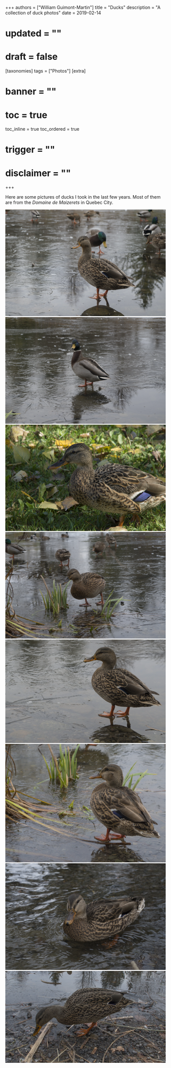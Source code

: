 +++
authors = ["William Guimont-Martin"]
title = "Ducks"
description = "A collection of duck photos"
date = 2019-02-14
# updated = ""
# draft = false
[taxonomies]
tags = ["Photos"]
[extra]
# banner = ""
# toc = true
toc_inline = true
toc_ordered = true
# trigger = ""
# disclaimer = ""
+++

Here are some pictures of ducks I took in the last few years. Most of them are from the *Domaine de Maizerets* in Quebec City.

![Duck](01.webp)
![Duck](04.webp)
![Duck](03.webp)
![Duck](05.webp)
![Duck](02.webp)
![Duck](06.webp)
![Duck](07.webp)
![Duck](08.webp)
